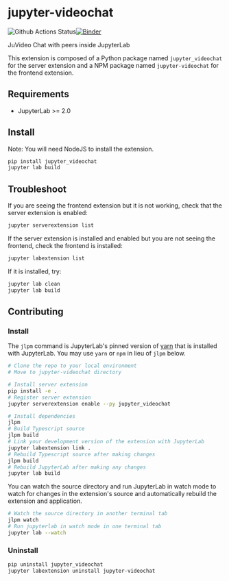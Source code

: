 # jupyter-videochat

![Github Actions Status](https://github.com/yuvipanda/jupyter-videochat/workflows/Build/badge.svg)[![Binder](https://mybinder.org/badge_logo.svg)](https://mybinder.org/v2/gh/yuvipanda/jupyter-videochat/master?urlpath=lab)

JuVideo Chat with peers inside  JupyterLab


This extension is composed of a Python package named `jupyter_videochat`
for the server extension and a NPM package named `jupyter-videochat`
for the frontend extension.


## Requirements

* JupyterLab >= 2.0

## Install

Note: You will need NodeJS to install the extension.

```bash
pip install jupyter_videochat
jupyter lab build
```

## Troubleshoot

If you are seeing the frontend extension but it is not working, check
that the server extension is enabled:

```bash
jupyter serverextension list
```

If the server extension is installed and enabled but you are not seeing
the frontend, check the frontend is installed:

```bash
jupyter labextension list
```

If it is installed, try:

```bash
jupyter lab clean
jupyter lab build
```

## Contributing

### Install

The `jlpm` command is JupyterLab's pinned version of
[yarn](https://yarnpkg.com/) that is installed with JupyterLab. You may use
`yarn` or `npm` in lieu of `jlpm` below.

```bash
# Clone the repo to your local environment
# Move to jupyter-videochat directory

# Install server extension
pip install -e .
# Register server extension
jupyter serverextension enable --py jupyter_videochat

# Install dependencies
jlpm
# Build Typescript source
jlpm build
# Link your development version of the extension with JupyterLab
jupyter labextension link .
# Rebuild Typescript source after making changes
jlpm build
# Rebuild JupyterLab after making any changes
jupyter lab build
```

You can watch the source directory and run JupyterLab in watch mode to watch for changes in the extension's source and automatically rebuild the extension and application.

```bash
# Watch the source directory in another terminal tab
jlpm watch
# Run jupyterlab in watch mode in one terminal tab
jupyter lab --watch
```

### Uninstall

```bash
pip uninstall jupyter_videochat
jupyter labextension uninstall jupyter-videochat
```
